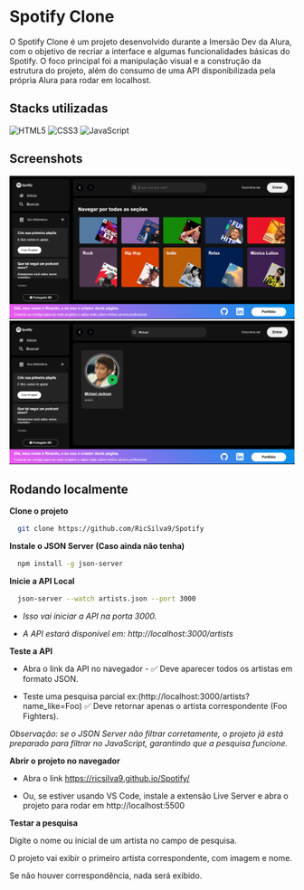 
# Spotify Clone

O Spotify Clone é um projeto desenvolvido durante a Imersão Dev da Alura, com o objetivo de recriar a interface e algumas funcionalidades básicas do Spotify. O foco principal foi a manipulação visual e a construção da estrutura do projeto, além do consumo de uma API disponibilizada pela própria Alura para rodar em localhost.


## Stacks utilizadas

![HTML5](https://img.shields.io/badge/HTML5-E34F26?style=for-the-badge&logo=html5&logoColor=white) ![CSS3](https://img.shields.io/badge/CSS3-1572B6?style=for-the-badge&logo=css3&logoColor=white) ![JavaScript](https://img.shields.io/badge/JavaScript-F7DF1E?style=for-the-badge&logo=javascript&logoColor=black)


## Screenshots

![Site Screenshot](/src/readmeIMG/Captura%20de%20tela%202025-09-02%20204935.png)![Pesquisa Screenchot](/src/readmeIMG/Captura%20de%20tela%202025-09-02%20215023.png)


## Rodando localmente

**Clone o projeto**

```bash
  git clone https://github.com/RicSilva9/Spotify
```

**Instale o JSON Server (Caso ainda não tenha)**

```bash
  npm install -g json-server
```

**Inicie a API Local**

```bash
  json-server --watch artists.json --port 3000

```
- *Isso vai iniciar a API na porta 3000.*

- *A API estará disponível em: http://localhost:3000/artists*

**Teste a API**

- Abra o link da API no navegador -
✅ Deve aparecer todos os artistas em formato JSON.

- Teste uma pesquisa parcial ex:(http://localhost:3000/artists?name_like=Foo)
✅ Deve retornar apenas o artista correspondente (Foo Fighters).

*Observação: se o JSON Server não filtrar corretamente, o projeto já está preparado para filtrar no JavaScript, garantindo que a pesquisa funcione.*

**Abrir o projeto no navegador**

- Abra o link https://ricsilva9.github.io/Spotify/

- Ou, se estiver usando VS Code, instale a extensão Live Server e abra o projeto para rodar em http://localhost:5500

**Testar a pesquisa**

Digite o nome ou inicial de um artista no campo de pesquisa.

O projeto vai exibir o primeiro artista correspondente, com imagem e nome.

Se não houver correspondência, nada será exibido.